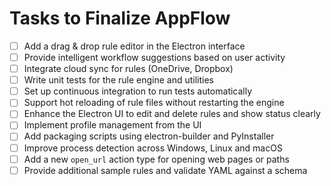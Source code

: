 # Tasks to Finalize AppFlow

- [ ] Add a drag & drop rule editor in the Electron interface
- [ ] Provide intelligent workflow suggestions based on user activity
- [ ] Integrate cloud sync for rules (OneDrive, Dropbox)
- [ ] Write unit tests for the rule engine and utilities
- [ ] Set up continuous integration to run tests automatically
- [ ] Support hot reloading of rule files without restarting the engine
- [ ] Enhance the Electron UI to edit and delete rules and show status clearly
- [ ] Implement profile management from the UI
- [ ] Add packaging scripts using electron-builder and PyInstaller
- [ ] Improve process detection across Windows, Linux and macOS
- [ ] Add a new `open_url` action type for opening web pages or paths
- [ ] Provide additional sample rules and validate YAML against a schema
